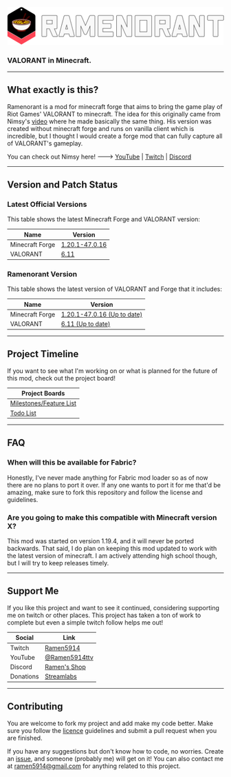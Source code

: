 ![Ramenorant Logo](https://raw.githubusercontent.com/Ramen5914/Ramenorant/main/src/main/resources/ramenorant.svg)
### VALORANT in Minecraft.

---

## What exactly is this?
Ramenorant is a mod for minecraft forge that aims to bring the game play of Riot Games' VALORANT to minecraft.
The idea for this originally came from Nimsy's [video](https://www.youtube.com/watch?v=hfWTzlaRnp4) where he made basically the same thing.
His version was created without minecraft forge and runs on vanilla client which is incredible, but I thought I would create a forge mod that can fully capture all of VALORANT's gameplay.

You can check out Nimsy here! ---> [YouTube](https://www.youtube.com/@Nimsy) | [Twitch](https://www.twitch.tv/flimsynimsy) | [Discord](https://discord.com/invite/n3Z9KGP)

---

## Version and Patch Status

### Latest Official Versions

This table shows the latest Minecraft Forge and VALORANT version:

| Name            | Version                                                                                                                       |
|-----------------|-------------------------------------------------------------------------------------------------------------------------------|
| Minecraft Forge | [1.20.1-47.0.16](https://maven.minecraftforge.net/net/minecraftforge/forge/1.20.1-47.0.16/forge-1.20.1-47.0.16-changelog.txt) |
| VALORANT        | [6.11](https://playvalorant.com/en-gb/news/game-updates/valorant-patch-notes-6-11/)                                           |

### Ramenorant Version

This table shows the latest version of VALORANT and Forge that it includes:

| Name            | Version                                                                                                                                    |
|-----------------|--------------------------------------------------------------------------------------------------------------------------------------------|
| Minecraft Forge | [1.20.1-47.0.16 (Up to date)](https://maven.minecraftforge.net/net/minecraftforge/forge/1.20.1-47.0.16/forge-1.20.1-47.0.16-changelog.txt) |
| VALORANT        | [6.11 (Up to date)](https://playvalorant.com/en-gb/news/game-updates/valorant-patch-notes-6-11/)                                           |

---

## Project Timeline

If you want to see what I'm working on or what is planned for the future of this mod, check out the project board!

| Project Boards                                                                   |
|----------------------------------------------------------------------------------|
| [Milestones/Feature List](https://github.com/users/Ramen5914/projects/2/views/1) |
| [Todo List](https://github.com/users/Ramen5914/projects/2/views/2)               |

---

## FAQ

### When will this be available for Fabric?
Honestly, I've never made anything for Fabric mod loader so as of now there are no plans to port it over.
If any one wants to port it for me that'd be amazing, make sure to fork this repository and follow the license and guidelines.

### Are you going to make this compatible with Minecraft version X?
This mod was started on version 1.19.4, and it will never be ported backwards.
That said, I do plan on keeping this mod updated to work with the latest version of minecraft.
I am actively attending high school though, but I will try to keep releases timely.

---

## Support Me
If you like this project and want to see it continued, considering supporting me on twitch or other places.
This project has taken a ton of work to complete but even a simple twitch follow helps me out!

| Social    | Link                                                   |
|-----------|--------------------------------------------------------|
| Twitch    | [Ramen5914](https://www.twitch.tv/Ramen5914)           |
| YouTube   | [@Ramen5914ttv](https://www.youtube.com/@Ramen5914ttv) |
| Discord   | [Ramen's Shop](https://discord.com/invite/ww7D7jBYDy)  |
| Donations | [Streamlabs](https://streamlabs.com/ramen5914)         |

---

## Contributing
You are welcome to fork my project and add make my code better.
Make sure you follow the [licence](https://github.com/Ramen5914/Ramenorant/blob/main/LICENSE) guidelines and submit a pull request when you are finished.

If you have any suggestions but don't know how to code, no worries.
Create an [issue](https://github.com/Ramen5914/Ramenorant/issues/new), and someone (probably me) will get on it!
You can also contact me at [ramen5914@gmail.com](mailto:ramen5914@gmail.com) for anything related to this project.
